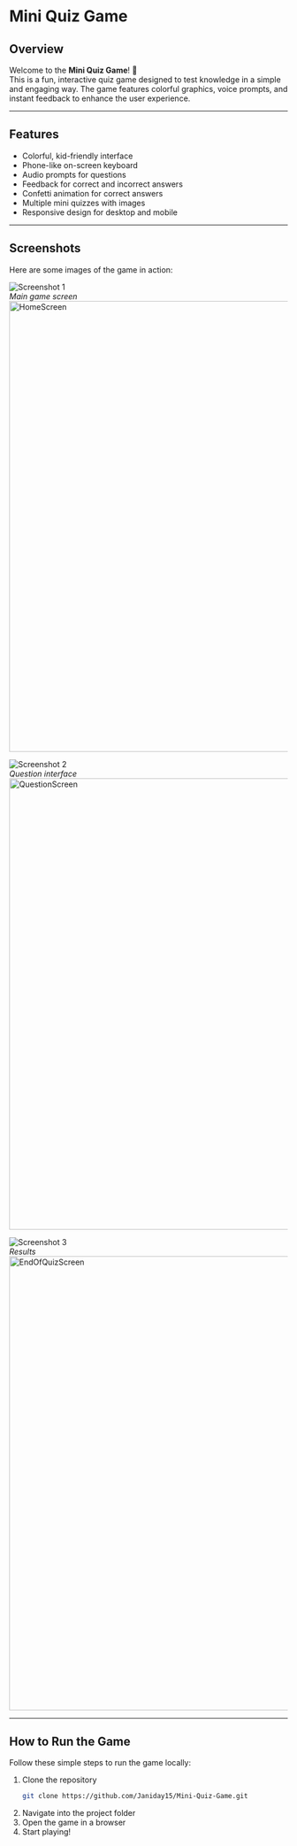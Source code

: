 # Mini Quiz Game

## Overview
Welcome to the **Mini Quiz Game**! 🎉  
This is a fun, interactive quiz game designed to test knowledge in a simple and engaging way. The game features colorful graphics, voice prompts, and instant feedback to enhance the user experience.

---

## Features
- Colorful, kid-friendly interface  
- Phone-like on-screen keyboard  
- Audio prompts for questions  
- Feedback for correct and incorrect answers  
- Confetti animation for correct answers  
- Multiple mini quizzes with images  
- Responsive design for desktop and mobile  

---

## Screenshots
Here are some images of the game in action:

![Screenshot 1](./Screenshots/HomeScreen.png)  
*Main game screen*<img width="1440" height="815" alt="HomeScreen" src="https://github.com/user-attachments/assets/d815dabe-c657-4922-9d1c-5a93225ffd90" />


![Screenshot 2](./Screenshots/QuestionScreen.png)  
*Question interface*<img width="1431" height="816" alt="QuestionScreen" src="https://github.com/user-attachments/assets/5408b8e8-386b-4f2a-84d8-7082e902cbf9" />


![Screenshot 3](./Screenshots/EndOfQuizScreen.png)  
*Results*<img width="1438" height="821" alt="EndOfQuizScreen" src="https://github.com/user-attachments/assets/7b74ef6a-4c46-4641-b938-95769f43d5d5" />


---

## How to Run the Game
Follow these simple steps to run the game locally:

1. Clone the repository  
   ```bash
   git clone https://github.com/Janiday15/Mini-Quiz-Game.git
2. Navigate into the project folder
3. Open the game in a browser
4. Start playing!
